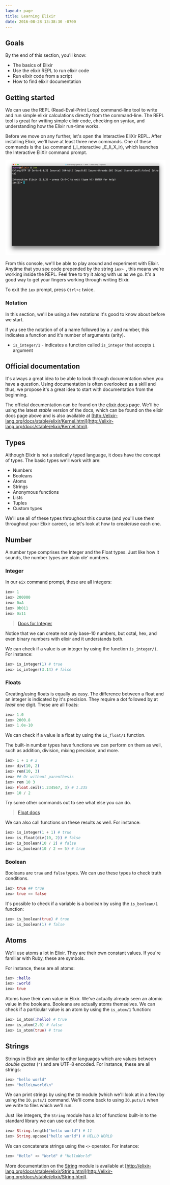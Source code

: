 ```yaml
---
layout: page
title: Learning Elixir
date: 2016-08-28 13:38:30 -0700
---
```


## Goals

By the end of this section, you'll know:

* The basics of Elixir
* Use the elixir REPL to run elixir code
* Run elixir code from a script
* How to find elixir documentation

## Getting started

We can use the REPL (Read-Eval-Print Loop) command-line tool to write and run simple elixir calculations directly from the command-line. The REPL tool is great for writing simple elixir code, checking on syntax, and understanding how the Elixir run-time works.

Before we move on any further, let's open the Interactive EliXir REPL. After installing Elixir, we'll have at least three new commands. One of these commands is the `iex` command (_I_nteractive _E_li_X_ir), which launches the Interactive EliXir command prompt.

![eix prompt](/assets/learning_elixir/iex-cli.png)

From this console, we'll be able to play around and experiment with Elixir. Anytime that you see code prepended by the string `iex> `, this means we're working inside the REPL. Feel free to try it along with us as we go. It's a good way to get your fingers working through writing Elixir.

To exit the `iex` prompt, press `Ctrl+c` twice.

### Notation

In this section, we'll be using a few notations it's good to know about before we start.

If you see the notation of of a name followed by a `/` and number, this indicates a function and it's number of arguments (arity).

* `is_integer/1` - indicates a function called `is_integer` that accepts `1` argument

## Official documentation

It's always a great idea to be able to look through documentation when you have a question. Using documentation is often overlooked as a skill and thus, we propose it's a great idea to start with documentation from the beginning.

The official documentation can be found on the [elixir docs](http://elixir-lang.org/docs.html) page. We'll be using the latest _stable_ version of the docs, which can be found on the elixir docs page above and is also available at [http://elixir-lang.org/docs/stable/elixir/Kernel.html](http://elixir-lang.org/docs/stable/elixir/Kernel.html).

## Types

Although Elixir is not a statically typed language, it does have the concept of types. The basic types we'll work with are:

* Numbers
* Booleans
* Atoms
* Strings
* Anonymous functions
* Lists
* Tuples
* Custom types

We'll use all of these types throughout this course (and you'll use them throughout your Elixir career), so let's look at how to create/use each one.

## Number

A number type comprises the Integer and the Float types. Just like how it sounds, the number types are plain ole' numbers.

### Integer

In our `eix` command prompt, these are all integers:

```elixir
iex> 1
iex> 200000
iex> 0xA
iex> 0b011
iex> 0x11
```

> [Docs for Integer](http://elixir-lang.org/docs/stable/elixir/Integer.html)

Notice that we can create not only base-10 numbers, but octal, hex, and even binary numbers with elixir and it understands both.

We can check if a value is an integer by using the function `is_integer/1`. For instance:

```elixir
iex> is_integer(1) # true
iex> is_integer(3.14) # false
```

### Floats

Creating/using floats is equally as easy. The difference between a float and an integer is indicated by it's precision. They require a dot followed by at _least_ one digit. These are all floats:

```elixir
iex> 1.0
iex> 2000.8
iex> 1.0e-10
```

We can check if a value is a float by using the `is_float/1` function.

The built-in number types have functions we can perform on them as well, such as addition, division, mixing precision, and more.

```elixir
iex> 1 + 1 # 2
iex> div(10, 2)
iex> rem(10, 3)
iex> ## Or without parenthesis
iex> rem 10 3
iex> Float.ceil(1.234567, 3) # 1.235
iex> 10 / 2
```

Try some other commands out to see what else you can do.

> [Float docs](http://elixir-lang.org/docs/stable/elixir/Float.html)

We can also call functions on these results as well. For instance:

```elixir
iex> is_integer(1 + 1) # true
iex> is_float(div(10, 2)) # false
iex> is_boolean(10 / 2) # false
iex> is_boolean(10 / 2 == 5) # true
```

### Boolean

Booleans are `true` and `false` types. We can use these types to check truth conditions.

```elixir
iex> true ## true
iex> true == false
```

It's possible to check if a variable is a boolean by using the `is_boolean/1` function:

```elixir
iex> is_boolean(true) # true
iex> is_boolean(1) # false
```

## Atoms

We'll use atoms a lot in Elixir. They are their own constant values. If you're familiar with Ruby, these are symbols.

For instance, these are all atoms:

```elixir
iex> :hello
iex> :world
iex> true
```

Atoms have their own value in Elixir. We've actually already seen an atomic value in the booleans. Booleans are actually atoms themselves. We can check if a particular value is an atom by using the `is_atom/1` function:

```elixir
iex> is_atom(:hello) # true
iex> is_atom(2.0) # false
iex> is_atom(true) # true
```

## Strings

Strings in Elixir are similar to other languages which are values between _double quotes_ (`"`) and are UTF-8 encoded. For instance, these are all strings:

```elixir
iex> "hello world"
iex> "hello\nworld\n"
```

We can print strings by using the `IO` module (which we'll look at in a few) by using the `IO.puts/1` command. We'll come back to using `IO.puts/1` when we write to files which we'll run.

Just like integers, the `String` module has a lot of functions built-in to the standard library we can use out of the box.

```elixir
iex> String.length("hello world") # 11
iex> String.upcase("hello world") # HELLO WORLD
```

We can concatenate strings using the `<>` operator. For instance:

```elixir
iex> "Hello" <> "World" # "HelloWorld"
```

More documentation on the [String](http://elixir-lang.org/docs/stable/elixir/String.html) module is available at [http://elixir-lang.org/docs/stable/elixir/String.html](http://elixir-lang.org/docs/stable/elixir/String.html).
